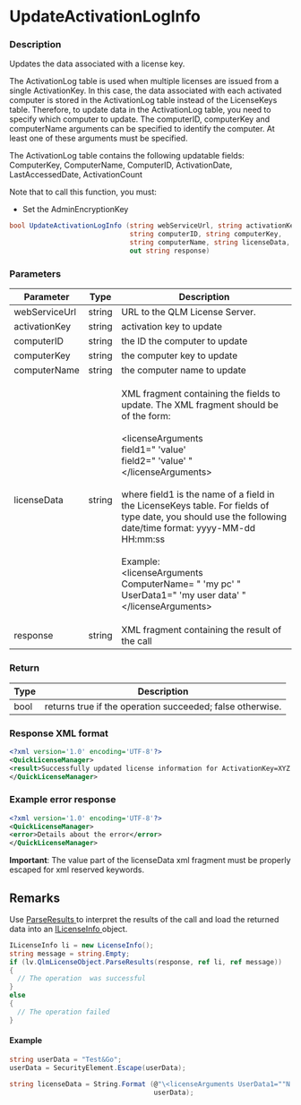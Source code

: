 # UpdateActivationLogInfo

### Description

Updates the data associated with a license key.

The ActivationLog table is used when multiple licenses are issued from a single ActivationKey. In this case, the data associated with each activated computer is stored in the ActivationLog table instead of the LicenseKeys table. Therefore, to update data in the ActivationLog table, you need to specify which computer to update. The computerID, computerKey and computerName arguments can be specified to identify the computer. At least one of these arguments must be specified.

The ActivationLog table contains the following updatable fields: ComputerKey, ComputerName, ComputerID, ActivationDate, LastAccessedDate, ActivationCount

Note that to call this function, you must:

* Set the AdminEncryptionKey

```csharp
bool UpdateActivationLogInfo (string webServiceUrl, string activationKey, 
                              string computerID, string computerKey, 
                              string computerName, string licenseData, 
                              out string response)
```

### Parameters

| Parameter     | Type   | Description                                                                                                                                                                                                                                                                                                                                                                                                                                                                                          |
| ------------- | ------ | ---------------------------------------------------------------------------------------------------------------------------------------------------------------------------------------------------------------------------------------------------------------------------------------------------------------------------------------------------------------------------------------------------------------------------------------------------------------------------------------------------- |
| webServiceUrl | string | URL to the QLM License Server.                                                                                                                                                                                                                                                                                                                                                                                                                                                                       |
| activationKey | string | activation key to update                                                                                                                                                                                                                                                                                                                                                                                                                                                                             |
| computerID    | string | the ID the computer to update                                                                                                                                                                                                                                                                                                                                                                                                                                                                        |
| computerKey   | string | the computer key to update                                                                                                                                                                                                                                                                                                                                                                                                                                                                           |
| computerName  | string | the computer name to update                                                                                                                                                                                                                                                                                                                                                                                                                                                                          |
| licenseData   | string | <p>XML fragment containing the fields to update. The XML fragment should be of the form:<br><br>&#x3C;licenseArguments<br>field1=" 'value'<br>field2=" 'value' "<br>&#x3C;/licenseArguments><br><br>where field1 is the name of a field in the LicenseKeys table. For fields of type date, you should use the following date/time format: yyyy-MM-dd HH:mm:ss<br><br>Example:<br>&#x3C;licenseArguments<br>ComputerName= " 'my pc' "<br>UserData1=" 'my user data' "<br>&#x3C;/licenseArguments></p> |
| response      | string | XML fragment containing the result of the call                                                                                                                                                                                                                                                                                                                                                                                                                                                       |

### Return

| Type | Description                                               |
| ---- | --------------------------------------------------------- |
| bool | returns true if the operation succeeded; false otherwise. |

### Response XML format

```xml
<?xml version='1.0' encoding='UTF-8'?>
<QuickLicenseManager>
<result>Successfully updated license information for ActivationKey=XYZ.</result>
</QuickLicenseManager>
```

### Example error response

```xml
<?xml version='1.0' encoding='UTF-8'?>
<QuickLicenseManager>
<error>Details about the error</error>
</QuickLicenseManager>
```

**Important**: The value part of the licenseData xml fragment must be properly escaped for xml reserved keywords.

## Remarks

Use [ParseResults ](../../iqlmcustomerinfo/methods/parseresults.md)to interpret the results of the call and load the returned data into an [ILicenseInfo ](../../ilicenseinfo/)object.

```csharp
ILicenseInfo li = new LicenseInfo();
string message = string.Empty;
if (lv.QlmLicenseObject.ParseResults(response, ref li, ref message))
{
  // The operation  was successful	
}
else
{
  // The operation failed
}
```

#### Example

```csharp
string userData = "Test&Go";  
userData = SecurityElement.Escape(userData);

string licenseData = String.Format (@"\<licenseArguments UserData1=""N'{0}'""> </licenseArguments>", 
                                    userData);
```
